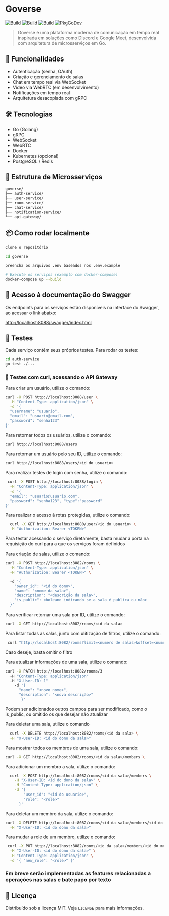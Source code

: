 # Goverse

[![Build](https://github.com/FelipeFelipeRenan/goverse/actions/workflows/auth-service-ci.yml/badge.svg)](https://github.com/FelipeFelipeRenan/goverse/actions/workflows/auth-service-ci.yml)
[![Build](https://github.com/FelipeFelipeRenan/goverse/actions/workflows/user-service-ci.yml/badge.svg)](https://github.com/FelipeFelipeRenan/goverse/actions/workflows/user-service-service-ci.yml)
[![Build](https://github.com/FelipeFelipeRenan/goverse/actions/workflows/room-service-ci.yml/badge.svg)](https://github.com/FelipeFelipeRenan/goverse/actions/workflows/room-service-service-ci.yml)
[![PkgGoDev](https://pkg.go.dev/badge/github.com/FelipeFelipeRenan/goverse)](https://pkg.go.dev/github.com/FelipeFelipeRenan/goverse)

> Goverse é uma plataforma moderna de comunicação em tempo real inspirada em soluções como Discord e Google Meet, desenvolvida com arquitetura de microsserviços em Go.

## 🧩 Funcionalidades

- Autenticação (senha, OAuth)
- Criação e gerenciamento de salas
- Chat em tempo real via WebSocket
- Vídeo via WebRTC (em desenvolvimento)
- Notificações em tempo real
- Arquitetura desacoplada com gRPC

## 🛠️ Tecnologias

- Go (Golang)
- gRPC
- WebSocket
- WebRTC
- Docker
- Kubernetes (opcional)
- PostgreSQL / Redis

## 🚀 Estrutura de Microsserviços

```bash
goverse/
├── auth-service/
├── user-service/
├── room-service/
├── chat-service/
├── notification-service/
└── api-gateway/
```

## 📦 Como rodar localmente

```bash
Clone o repositório

cd goverse

preencha os arquivos .env baseados nos .env.example

# Execute os serviços (exemplo com docker-compose)
docker-compose up --build
```

## 🧪 Acesso à documentação do Swagger

Os endpoints para os serviços estão disponíveis na interface do Swagger, ao acessar o link abaixo:

<http://localhost:8088/swagger/index.html>

## 🧪 Testes

Cada serviço contém seus próprios testes. Para rodar os testes:

```bash
cd auth-service
go test ./...
```

### 🧪 Testes com curl, acessando o API Gateway

Para criar um usuário, utilize o comando:

```bash
curl -X POST http://localhost:8088/user \
  -H "Content-Type: application/json" \
  -d '{
  "username": "usuario",
  "email": "usuario@email.com",
  "password": "senha123"
}'

```

Para retornar todos os usuários, utilize o comando:

```bash
curl http://localhost:8088/users
```

Para retornar um usuário pelo seu ID, utilize o comando:

```bash
curl http://localhost:8088/users/<id do usuario>
```

Para realizar testes de login com senha, utilize o comando:

```bash
 curl -X POST http://localhost:8088/login \
  -H "Content-Type: application/json" \
  -d '{
  "email": "usuario@usuario.com",
  "password": "senha123", "type":"password"
}'
```

Para realizar o acesso à rotas protegidas, utilize o comando:

```bash
  curl -X GET http://localhost:8080/user/<id do usuario> \
  -H "Authorization: Bearer <TOKEN>"    
```

Para testar acessando o serviço diretamente, basta mudar a porta na requisição do curl para a que os serviços foram definidos

Para criação de salas, utilize o comando:

```bash
curl -X POST http://localhost:8082/rooms \
  -H "Content-Type: application/json" \
  -H "Authorization: Bearer <TOKEN>" \

  -d '{
    "owner_id": "<id do dono>",
    "name": "<nome da sala>",
    "description": "<descrição da sala>",
    "is_public": <boleano indicando se a sala é publica ou não>
  }'
```

Para verificar retornar uma sala por ID, utilize o comando:

```bash
curl -X GET http://localhost:8082/rooms/<id da sala>
```

Para listar todas as salas, junto com ulitização de filtros, utilize o comando:

```bash
 curl "http://localhost:8082/rooms?limit=<numero de salas>&offset=<numero de salas puladas >&public_only=<true ou false>&keyword=<palavra chave da sala>"
```

Caso deseje, basta omitir o filtro

Para atualizar informações de uma sala, utilize o comando:

```bash
curl -X PATCH http://localhost:8082/rooms/3 
  -H "Content-Type: application/json" 
  -H "X-User-ID: 1"
    -d '{
      "name": "<novo nome>",
      "description": "<nova descrição>"
       }'
```

Podem ser adicionados outros campos para ser modificado, como o is_public, ou omitido os que desejar não atualizar

Para deletar uma sala, utilize o comando

```bash
  curl -X DELETE http://localhost:8082/rooms/<id da sala> \
  -H "X-User-ID: <id do dono da sala>"

```

Para mostrar todos os membros de uma sala, utilize o comando:

```bash
curl -X GET http://localhost:8082/rooms/<id da sala>/members \
```

Para adicionar um membro a sala, utilize o comando:

```bash
  curl -X POST http://localhost:8082/rooms/<id da sala>/members \
    -H "X-User-ID: <id do dono da sala>" \
    -H "Content-Type: application/json" \
    -d '{
        "user_id": "<id do usuario>",
        "role": "<role>"
      }'
```

Para deletar um membro da sala, utilize o comando:

```bash
curl -X DELETE http://localhost:8082/rooms/<id da sala>/members/<id do membro> \
  -H "X-User-ID: <id do dono da sala>"
```

Para mudar a role de um membro, utilize o comando:

```bash
 curl -X PUT http://localhost:8082/rooms/<id da sala>/members/<id do membro>/role \
  -H "X-User-ID: <id do dono da sala>" \
  -H "Content-Type: application/json" \
  -d '{ "new_role": "<role>" }'

```

### Em breve serão implementadas as features relacionadas a operações nas salas e bate papo por texto

## 📄 Licença

Distribuído sob a licença MIT. Veja `LICENSE` para mais informações.
